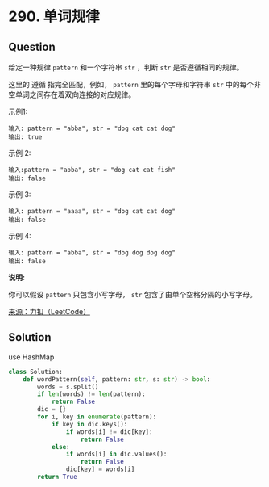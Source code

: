 # 290. 单词规律

## Question

给定一种规律 `pattern` 和一个字符串 `str` ，判断 `str` 是否遵循相同的规律。

这里的 遵循 指完全匹配，例如， `pattern` 里的每个字母和字符串 `str` 中的每个非空单词之间存在着双向连接的对应规律。

示例1:

    输入: pattern = "abba", str = "dog cat cat dog"
    输出: true

示例 2:

    输入:pattern = "abba", str = "dog cat cat fish"
    输出: false

示例 3:

    输入: pattern = "aaaa", str = "dog cat cat dog"
    输出: false

示例 4:

    输入: pattern = "abba", str = "dog dog dog dog"
    输出: false

**说明:**

你可以假设 `pattern` 只包含小写字母， `str` 包含了由单个空格分隔的小写字母。


[来源：力扣（LeetCode）](https://leetcode-cn.com/problems/word-pattern)


## Solution

use HashMap

```python
class Solution:
    def wordPattern(self, pattern: str, s: str) -> bool:
        words = s.split()
        if len(words) != len(pattern):
            return False
        dic = {}
        for i, key in enumerate(pattern):
            if key in dic.keys():
                if words[i] != dic[key]:
                    return False
            else:
                if words[i] in dic.values():
                    return False
                dic[key] = words[i]
        return True
```